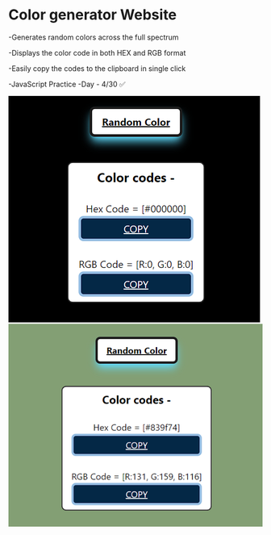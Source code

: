 # Color generator Website


-Generates random colors across the full spectrum

-Displays the color code in both HEX and RGB format

-Easily copy the codes to the clipboard in single click



-JavaScript Practice
-Day - 4/30 ✅

![demo_img1](image.png)
![demo_img2](image-1.png)

